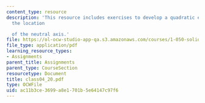 ```yaml
---
content_type: resource
description: 'This resource includes exercises to develop a quadratic equation for
  the location

  of the neutral axis.'
file: https://ol-ocw-studio-app-qa.s3.amazonaws.com/courses/1-050-solid-mechanics-fall-2004/ac11b3ce3699a8e1701b5e64147c97f6_class04_20.pdf
file_type: application/pdf
learning_resource_types:
- Assignments
parent_title: Assignments
parent_type: CourseSection
resourcetype: Document
title: class04_20.pdf
type: OCWFile
uid: ac11b3ce-3699-a8e1-701b-5e64147c97f6
---
```

